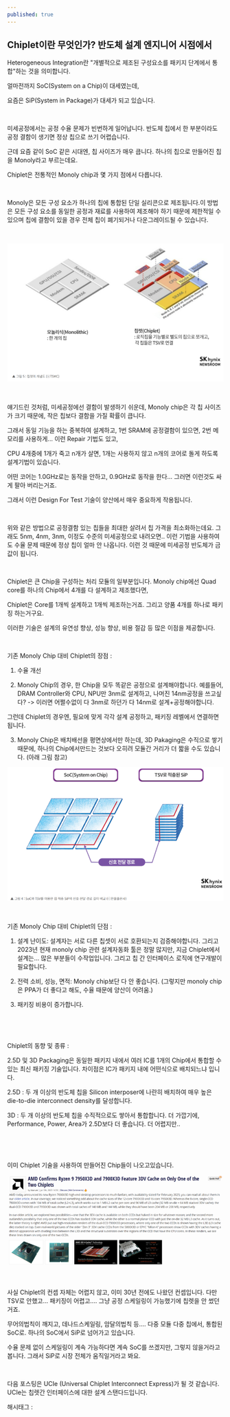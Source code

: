 ```yaml
---
published: true
---
```

## Chiplet이란 무엇인가? 반도체 설계 엔지니어 시점에서

Heterogeneous Integration란 "개별적으로 제조된 구성요소를 패키지 단계에서 통합"하는 것을 의미합니다.

얼마전까지 SoC(System on a Chip)이 대세였는데,

요즘은 SiP(System in Package)가 대세가 되고 있습니다.

​

미세공정에서는 공정 수율 문제가 빈번하게 일어납니다. 반도체 칩에서 한 부분이라도 공정 결함이 생기면 정상 칩으로 쓰기 어렵습니다.

근데 요즘 같이 SoC 같은 시대엔, 칩 사이즈가 매우 큽니다. 하나의 칩으로 만들어진 칩을 Monoly라고 부르는데요.

Chiplet은 전통적인 Monoly chip과 몇 가지 점에서 다릅니다.

​

Monoly은 모든 구성 요소가 하나의 칩에 통합된 단일 실리콘으로 제조됩니다.이 방법은 모든 구성 요소를 동일한 공정과 재료를 사용하여 제조해야 하기 때문에 제한적일 수 있으며 칩에 결함이 있을 경우 전체 칩이 폐기되거나 다운그레이드될 수 있습니다.

​

![0](/assets/img/223138675023/0.png)

​

얘기드린 것처럼, 미세공정에선 결함이 발생하기 쉬운데, Monoly chip은 각 칩 사이즈가 크기 때문에, 작은 칩보다 결함을 가질 확률이 큽니다.

그래서 동일 기능을 하는 중복하여 설계하고, 1번 SRAM에 공정결함이 있으면, 2번 메모리를 사용하게... 이런 Repair 기법도 있고,

CPU 4개중에 1개가 죽고 n개가 살면, 1개는 사용하지 않고 n개의 코어로 돌게 하도록 설계기법이 있습니다.

어떤 코어는 1.0GHz로는 동작을 안하고, 0.9GHz로 동작을 한다... 그러면 이런것도 싸게 팔아 버리는거죠.

그래서 이런 Design For Test 기술이 양산에서 매우 중요하게 작용됩니다.

​

위와 같은 방법으로 공정결함 있는 칩들을 최대한 살려서 칩 가격을 최소화하는데요. 그래도 5nm, 4nm, 3nm, 이정도 수준의 미세공정으로 내려오면.. 이런 기법을 사용하여도 수율 문제 때문에 정상 칩이 얼마 안 나옵니다. 이런 것 때문에 미세공정 반도체가 금 값이 됩니다.

​

Chiplet은 큰 Chip을 구성하는 처리 모듈의 일부분입니다. Monoly chip에선 Quad core를 하나의 Chip에서 4개를 다 설계하고 제조했다면,

Chiplet은 Core를 1개씩 설계하고 1개씩 제조하는거죠. 그리고 양품 4개를 하나로 패키징 하는거구요.

이러한 기술은 설계의 유연성 향상, 성능 향상, 비용 절감 등 많은 이점을 제공합니다.

​

기존 Monoly Chip 대비 Chiplet의 장점 : 

1. 수율 개선

2. Monoly Chip의 경우, 한 Chip을 모두 똑같은 공정으로 설계해야합니다. 예를들어, DRAM Controller와 CPU, NPU만 3nm로 설계하고, 나머진 14nm공정을 쓰고싶다? -> 이러면 어쩔수없이 다 3nm로 하던가 다 14nm로 설계+공정해야합니다.

그런데 Chiplet의 경우엔, 필요에 맞게 각각 설계 공정하고, 패키징 레벨에서 연결하면 됩니다.

3. Monoly Chip은 배치배선을 평면상에서만 하는데, 3D Pakaging은 수직으로 쌓기 때문에, 하나의 Chip에서만드는 것보다 오히려 모듈간 거리가  더 짧을 수도 있습니다. (아래 그림 참고)

![1](/assets/img/223138675023/1.png)

​

기존 Monoly Chip 대비 Chiplet의 단점 : 

1. 설계 난이도: 설계자는 서로 다른 칩셋이 서로 호환되는지 검증해야합니다. 그리고 2023년 현재 monoly chip 관련 설계자동화 툴은 정말 많지만, 지금 Chiplet에서 설계는... 많은 부분들이 수작업입니다. 그리고 칩 간 인터페이스 로직에 연구개발이 필요합니다.

2. 전력 소비, 성능, 면적: Monoly chip보단 다 안 좋습니다. (그렇지만 monoly chip은 PPA가 더 좋다고 해도, 수율 때문에 양산이 어려움.)

3. 패키징 비용이 증가합니다.

​

​

Chiplet의 동향 및 종류 : 

2.5D 및 3D Packaging은 동일한 패키지 내에서 여러 IC를 1개의 Chip에서 통합할 수 있는 최신 패키징 기술입니다. 차이점은 IC가 패키지 내에 어떤식으로 배치되느냐 입니다.

2.5D : 두 개 이상의 반도체 칩을 Silicon interposer에 나란히 배치하여 매우 높은 die-to-die interconnect density를 달성합니다. 

3D : 두 개 이상의 반도체 칩을 수직적으로도 쌓아서 통합합니다. 더 가깝기에, Performance, Power, Area가 2.5D보다 더 좋습니다. 더 어렵지만..

​

​

이미 Chiplet 기술을 사용하여 만들어진 Chip들이 나오고있습니다.

![2](/assets/img/223138675023/2.png)

​

사실 Chiplet의 컨셉 자체는 어렵지 않고, 이미 30년 전에도 나왔던 컨셉입니다. 다만 TSV로 안했고... 패키징이 어렵고.... 그냥 공정 스케일링이 가능했기에 칩렛을 안 썼던거죠.

무어의법칙이 깨지고, 데나드스케일링, 암달의법칙 등.... 다중 모듈 다중 칩에서, 통합된 SoC로. 하나의 SoC에서 SiP로 넘어가고 있습니다.

수율 문제 없이 스케일링이 계속 가능하다면 계속 SoC를 쓰겠지만, 그렇지 않을거라고 봅니다. 그래서 SiP로 시장 전체가 움직일거라고 봐요.

​

다음 포스팅은 UCIe (Universal Chiplet Interconnect Express)가 될 것 같습니다. UCIe는 칩렛간 인터페이스에 대한 설계 스탠다드입니다.

 해시태그 : 